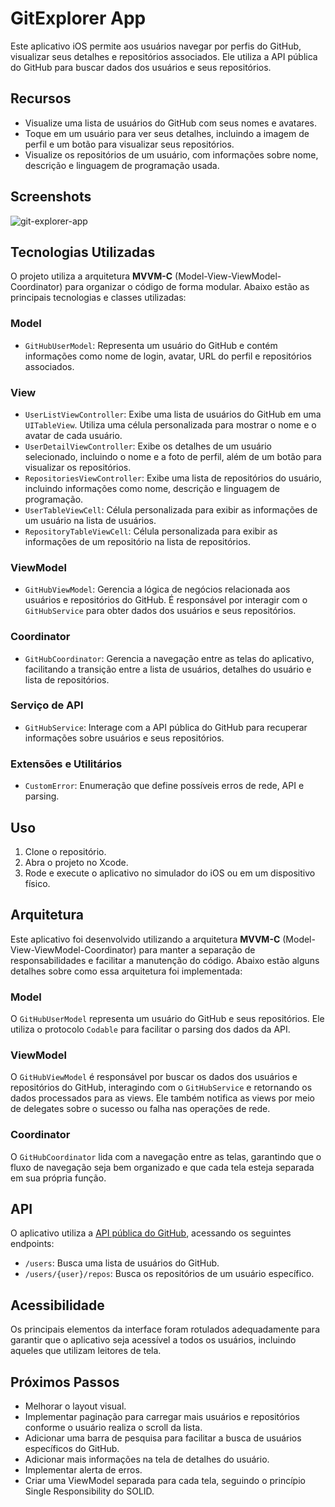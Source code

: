 # GitExplorer App

Este aplicativo iOS permite aos usuários navegar por perfis do GitHub, visualizar seus detalhes e repositórios associados. Ele utiliza a API pública do GitHub para buscar dados dos usuários e seus repositórios.

## Recursos

- Visualize uma lista de usuários do GitHub com seus nomes e avatares.
- Toque em um usuário para ver seus detalhes, incluindo a imagem de perfil e um botão para visualizar seus repositórios.
- Visualize os repositórios de um usuário, com informações sobre nome, descrição e linguagem de programação usada.

## Screenshots
![git-explorer-app](https://github.com/user-attachments/assets/48d9a92a-f919-48fe-bea8-49c98ce436c1)

## Tecnologias Utilizadas

O projeto utiliza a arquitetura **MVVM-C** (Model-View-ViewModel-Coordinator) para organizar o código de forma modular. Abaixo estão as principais tecnologias e classes utilizadas:

### Model
- `GitHubUserModel`: Representa um usuário do GitHub e contém informações como nome de login, avatar, URL do perfil e repositórios associados.

### View
- `UserListViewController`: Exibe uma lista de usuários do GitHub em uma `UITableView`. Utiliza uma célula personalizada para mostrar o nome e o avatar de cada usuário.
- `UserDetailViewController`: Exibe os detalhes de um usuário selecionado, incluindo o nome e a foto de perfil, além de um botão para visualizar os repositórios.
- `RepositoriesViewController`: Exibe uma lista de repositórios do usuário, incluindo informações como nome, descrição e linguagem de programação.
- `UserTableViewCell`: Célula personalizada para exibir as informações de um usuário na lista de usuários.
- `RepositoryTableViewCell`: Célula personalizada para exibir as informações de um repositório na lista de repositórios.

### ViewModel
- `GitHubViewModel`: Gerencia a lógica de negócios relacionada aos usuários e repositórios do GitHub. É responsável por interagir com o `GitHubService` para obter dados dos usuários e seus repositórios.

### Coordinator
- `GitHubCoordinator`: Gerencia a navegação entre as telas do aplicativo, facilitando a transição entre a lista de usuários, detalhes do usuário e lista de repositórios.

### Serviço de API
- `GitHubService`: Interage com a API pública do GitHub para recuperar informações sobre usuários e seus repositórios.

### Extensões e Utilitários
- `CustomError`: Enumeração que define possíveis erros de rede, API e parsing.

## Uso

1. Clone o repositório.
2. Abra o projeto no Xcode.
3. Rode e execute o aplicativo no simulador do iOS ou em um dispositivo físico.

## Arquitetura

Este aplicativo foi desenvolvido utilizando a arquitetura **MVVM-C** (Model-View-ViewModel-Coordinator) para manter a separação de responsabilidades e facilitar a manutenção do código. Abaixo estão alguns detalhes sobre como essa arquitetura foi implementada:

### Model
O `GitHubUserModel` representa um usuário do GitHub e seus repositórios. Ele utiliza o protocolo `Codable` para facilitar o parsing dos dados da API.

### ViewModel
O `GitHubViewModel` é responsável por buscar os dados dos usuários e repositórios do GitHub, interagindo com o `GitHubService` e retornando os dados processados para as views. Ele também notifica as views por meio de delegates sobre o sucesso ou falha nas operações de rede.

### Coordinator
O `GitHubCoordinator` lida com a navegação entre as telas, garantindo que o fluxo de navegação seja bem organizado e que cada tela esteja separada em sua própria função.

## API

O aplicativo utiliza a [API pública do GitHub](https://docs.github.com/en/rest), acessando os seguintes endpoints:

- `/users`: Busca uma lista de usuários do GitHub.
- `/users/{user}/repos`: Busca os repositórios de um usuário específico.

## Acessibilidade

Os principais elementos da interface foram rotulados adequadamente para garantir que o aplicativo seja acessível a todos os usuários, incluindo aqueles que utilizam leitores de tela.

## Próximos Passos

- Melhorar o layout visual. 
- Implementar paginação para carregar mais usuários e repositórios conforme o usuário realiza o scroll da lista.
- Adicionar uma barra de pesquisa para facilitar a busca de usuários específicos do GitHub.
- Adicionar mais informações na tela de detalhes do usuário. 
- Implementar alerta de erros.
- Criar uma ViewModel separada para cada tela, seguindo o princípio Single Responsibility do SOLID.

